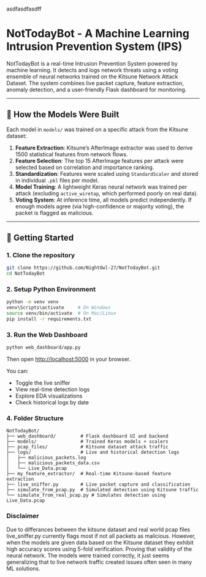 asdfasdfasdff

# NotTodayBot - A Machine Learning Intrusion Prevention System (IPS)

NotTodayBot is a real-time Intrusion Prevention System powered by machine learning. It detects and logs network threats using a voting ensemble of neural networks trained on the Kitsune Network Attack Dataset. The system combines live packet capture, feature extraction, anomaly detection, and a user-friendly Flask dashboard for monitoring.

---

## 🧠 How the Models Were Built

Each model in `models/` was trained on a specific attack from the Kitsune dataset:

1. **Feature Extraction**: Kitsune’s AfterImage extractor was used to derive 1500 statistical features from network flows.
2. **Feature Selection**: The top 15 AfterImage features per attack were selected based on correlation and importance ranking.
3. **Standardization**: Features were scaled using `StandardScaler` and stored in individual `.pkl` files per model.
4. **Model Training**: A lightweight Keras neural network was trained per attack (excluding `active_wiretap`, which performed poorly on real data).
5. **Voting System**: At inference time, all models predict independently. If enough models agree (via high-confidence or majority voting), the packet is flagged as malicious.

---

## 🚀 Getting Started

### 1. Clone the repository

```bash
git clone https://github.com/NightOwl-27/NotTodayBot.git
cd NotTodayBot
```

### 2. Setup Python Environment

```bash
python -m venv venv
venv\Scripts\activate     # On Windows
source venv/bin/activate  # On Mac/Linux
pip install -r requirements.txt
```

### 3. Run the Web Dashboard

```bash
python web_dashboard/app.py
```
Then open [http://localhost:5000](http://localhost:5000) in your browser.

You can:
- Toggle the live sniffer
- View real-time detection logs
- Explore EDA visualizations
- Check historical logs by date

### 4. Folder Structure

```
NotTodayBot/
├── web_dashboard/         # Flask dashboard UI and backend
├── models/                # Trained Keras models + scalers
├── pcap_files/            # Kitsune dataset attack traffic
├── logs/                  # Live and historical detection logs
│   ├── malicious_packets.log
│   ├── malicious_packets_data.csv
│   └── Live_Data.pcap
├── my_feature_extractor/  # Real-time Kitsune-based feature extraction
├── live_sniffer.py        # Live packet capture and classification
├── simulate_from_pcap.py  # Simulated detection using Kitsune traffic
└── simulate_from_real_pcap.py # Simulates detection using Live_Data.pcap
```

### Disclaimer
Due to differances between the kitsune dataset and real world pcap files live_sniffer.py
currently flags most if not all packets as malicious. However, when the models are given
data based on the Kitsune dataset they exhibit high accuracy scores using 5-fold 
verification. Proving that validity of the neural network. The models were trained
correctly, it just seems generalizing that to live network traffic created issues
often seen in many ML solutions. 






